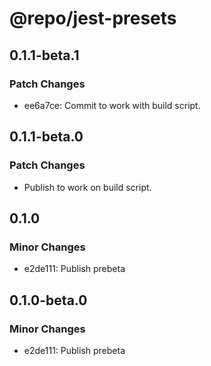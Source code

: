 # @repo/jest-presets

## 0.1.1-beta.1

### Patch Changes

- ee6a7ce: Commit to work with build script.

## 0.1.1-beta.0

### Patch Changes

- Publish to work on build script.

## 0.1.0

### Minor Changes

- e2de111: Publish prebeta

## 0.1.0-beta.0

### Minor Changes

- e2de111: Publish prebeta
